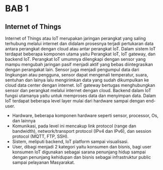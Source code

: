# BAB 1
## Internet of Things
Internet of Things atau IoT merupakan jaringan perangkat yang saling terhubung melalui internet dan didalam prosesnya terjadi pertukaran data antara perangkat dengan cloud atau antar perangkat IoT. Dalam sistem IoT terdapat beberapa komponen utama yaitu Perangkat IoT, IoT gateway, dan backend IoT. 
Perangkat IoT umumnya dilengkapi dengan sensor yang mampu mengubah jaringan pasif menjadi aktif yang bebas diintegrasikan dengan perangakat lain. Sensor juga menjadi pengumpul data dari lingkungan atau pengguna, sensor dapat mengenali temperatur, suara, sentuhan dan lainya lalu mengirimkan data yang sudah dikumpulkan ke cloud data center dengan internet.
IoT gateway bertugas menghubungkan sensor dan perangkat melalui internet dengan cloud. Backend dalam IoT fungsi utamanya yaitu untuk memproses data dan menyimpan data.
Dalam IoT terdapat beberapa level layer mulai dari hardware sampai dengan end-user.
-	Hardware, beberapa komponen hardware seperti sensor, processor, Os, dan lainnya
-	Komunikasi, pada level ini mencakup link protocol (range dan bandwidth), network/transport protocol (IPv4 dan IPv6), dan session protocol (MQTT, FTP, SSH).
-	Sistem, meliputi backend, IoT platform sampai visualisasi.
-	User, dibagi menjadi 2 kategori yaitu konsumen dan bisnis, bagi user konsumen IoT digunakan sebagai sarana penunjang hidup sampai dengan penunjang kehidupan dan bisnis sebagai infrastruktur public sampai pelayanan Masyarakat.
